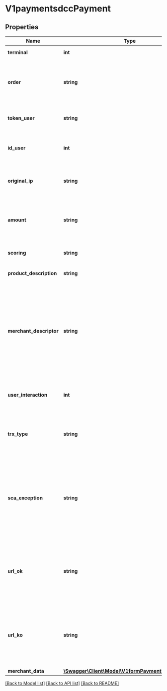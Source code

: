 # V1paymentsdccPayment

## Properties
Name | Type | Description | Notes
------------ | ------------- | ------------- | -------------
**terminal** | **int** | Product or terminal Id. | [optional] 
**order** | **string** | Reference of the operation. Must be unique on every valid transaction. | [optional] 
**token_user** | **string** | Token code associated with the IdUser. | [optional] 
**id_user** | **int** | Unique identifier of the user registered in the system. | [optional] 
**original_ip** | **string** | IP Address of the application of the business | [optional] 
**amount** | **string** | Amount of the operation in number format. 1.00 EURO &#x3D; 100, 4.50 EUROS &#x3D; 450... | [optional] 
**scoring** | **string** | Risk scoring value from 0 to 100. | [optional] 
**product_description** | **string** | Description of the product | [optional] 
**merchant_descriptor** | **string** | Allows the business to send a text up to 25 characters that will be printed on the customer invoice. Limited to simple characters, no accents or special characters. | [optional] 
**user_interaction** | **int** | Indicates wether the business can interact with the customer | [optional] 
**trx_type** | **string** | Obligatory only if an MIT exception has been selected in scaException | [optional] 
**sca_exception** | **string** | TYPE OF EXCEPTION TO THE SECURE PAYMENT. If not specified, PAYCOMET will try to assign it the most appropriate possible | [optional] 
**url_ok** | **string** | Url where the customer will be redirected after finishing a correct transaction. (Max 255 characters) | [optional] 
**url_ko** | **string** | Url where the customer will be redirected after finishing a failed transaction. (Max 255 characters) | [optional] 
**merchant_data** | [**\Swagger\Client\Model\V1formPaymentMerchantData**](V1formPaymentMerchantData.md) |  | [optional] 

[[Back to Model list]](../../README.md#documentation-for-models) [[Back to API list]](../../README.md#documentation-for-api-endpoints) [[Back to README]](../../README.md)

